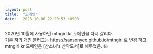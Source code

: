 ```yaml
---
layout: post
title:  "도메인"
date:   2023-10-06 22:20:53 +0900
---
```


2020년 10월에 사용하던 mtngirl.kr 도메인을 다시 살리다.
<br> 기존 [저의 개인 블러그는](https://sansonyeo.github.io/mtngirl) https://sansonyeo.github.io/mtngirl 로 변경 하고, mtngirl.kr 도메인은 [산소녀's 산악도서]로 해두었음. 👍

